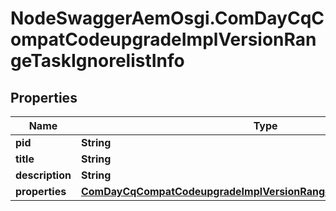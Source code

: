 # NodeSwaggerAemOsgi.ComDayCqCompatCodeupgradeImplVersionRangeTaskIgnorelistInfo

## Properties

Name | Type | Description | Notes
------------ | ------------- | ------------- | -------------
**pid** | **String** |  | [optional] 
**title** | **String** |  | [optional] 
**description** | **String** |  | [optional] 
**properties** | [**ComDayCqCompatCodeupgradeImplVersionRangeTaskIgnorelistProperties**](ComDayCqCompatCodeupgradeImplVersionRangeTaskIgnorelistProperties.md) |  | [optional] 


